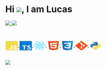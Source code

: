 <h1 align = "justify"> Hi <img src="https://media.giphy.com/media/hvRJCLFzcasrR4ia7z/giphy.gif" width="25px">, I am Lucas  </h1>


<div>
  <a href="https://github.com/lzkz">
  <img height="180em" src="https://github-readme-stats.vercel.app/api?username=lzkz&show_icons=true&theme=radical"/>
  <img height="180em" src="https://github-readme-stats.vercel.app/api/top-langs/?username=lzkz&layout=compact&langs_count=16&theme=tokyonight"/>
</div>   
  
  ##
  
<div>
<div style="display: inline_block"><br>
  <img align="center" alt="Uly-Js" height="30" width="40" src="https://raw.githubusercontent.com/devicons/devicon/master/icons/javascript/javascript-plain.svg">
  <img align="center" alt="Uly-Ts" height="30" width="40" src="https://raw.githubusercontent.com/devicons/devicon/master/icons/typescript/typescript-plain.svg">
  <img align="center" alt="Uly-React" height="30" width="40" src="https://raw.githubusercontent.com/devicons/devicon/master/icons/react/react-original.svg">
<img align="center" alt="Uly-HTML" height="30" width="40" src="https://raw.githubusercontent.com/devicons/devicon/master/icons/html5/html5-original.svg">
  <img align="center" alt="Uly-CSS" height="30" width="40" src="https://raw.githubusercontent.com/devicons/devicon/master/icons/css3/css3-original.svg">
  <img align="center" alt="Uly-Git" height="30" width="40" src="https://raw.githubusercontent.com/devicons/devicon/master/icons/git/git-original.svg">
  <img align="center" alt="Uly-Python" height="30" width="40" src="https://raw.githubusercontent.com/devicons/devicon/master/icons/python/python-original.svg">
 
  
</div>
  
  ##
  
  <div>
   <a href="https://www.linkedin.com/in/lucas-de-souza-lisack-a5164b185/" target="_blank"><img src="https://img.shields.io/badge/-LinkedIn-%230077B5?style=for-the-badge&logo=linkedin&logoColor=white" target="_blank"></a>
 
</div>

<!--
- 👋 Hi, I’m @lzkz
- 👀 I’m interested in ...
- 🌱 I’m currently learning ...
- 💞️ I’m looking to collaborate on ...
- 📫 How to reach me ...

<!---
lzkz/lzkz is a ✨ special ✨ repository because its `README.md` (this file) appears on your GitHub profile.
You can click the Preview link to take a look at your changes.
--->
